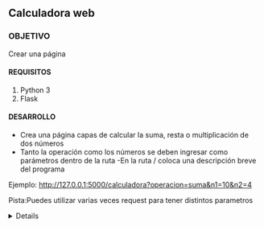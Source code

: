  
	
## Calculadora web 

### OBJETIVO 
Crear una página 

#### REQUISITOS 

1. Python 3
2. Flask

#### DESARROLLO

- Crea una página capas de calcular la suma, resta o multiplicación de dos números
- Tanto la operación como los números se deben ingresar como parámetros dentro de la ruta
-En la ruta / coloca una descripción breve del programa

Ejemplo:
http://127.0.0.1:5000/calculadora?operacion=suma&n1=10&n2=4

Pista:Puedes utilizar varias veces request para tener distintos parametros

<details>
	Codigo

	from flask import Flask, render_template, url_for
	from flask import request

	app = Flask(__name__)

	@app.route('/')
	def index():
		return "Programa de calculadora"



	@app.route('/calculadora')
	def saluda():
		operacion = request.args.get('operacion', 'mas')
		n1 = request.args.get('n1', '0')
		n2 = request.args.get('n2', '0')
		if operacion == "mas":
			res = int(n1) + int(n2)
		elif operacion == "menos":
			res = int(n1) - int(n2)
		elif operacion == "por":
			res = int(n1) * int(n2)
		elif operacion == "entre":
			res = int(n1) / int(n2)
		return "{} {} {} es {}".format(n1,operacion,n2,res)


	if __name__ == "__main__":
		app.run(debug=True)
</details> 


